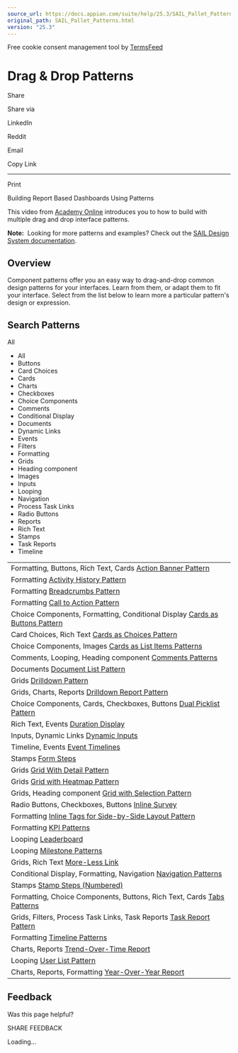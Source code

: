 ```yaml
---
source_url: https://docs.appian.com/suite/help/25.3/SAIL_Pallet_Patterns.html
original_path: SAIL_Pallet_Patterns.html
version: "25.3"
---
```


Free cookie consent management tool by [TermsFeed](https://www.termsfeed.com/)

# Drag & Drop Patterns

Share

Share via

LinkedIn

Reddit

Email

Copy Link

* * *

Print

Building Report Based Dashboards Using Patterns

This video from [Academy Online](https://academy.appian.com/) introduces you to how to build with multiple drag and drop interface patterns.

**Note:**  Looking for more patterns and examples? Check out the [SAIL Design System documentation](sail/home.html).

## Overview

Component patterns offer you an easy way to drag-and-drop common design patterns for your interfaces. Learn from them, or adapt them to fit your interface. Select from the list below to learn more a particular pattern's design or expression.

## Search Patterns

All

-   All
-   Buttons
-   Card Choices
-   Cards
-   Charts
-   Checkboxes
-   Choice Components
-   Comments
-   Conditional Display
-   Documents
-   Dynamic Links
-   Events
-   Filters
-   Formatting
-   Grids
-   Heading component
-   Images
-   Inputs
-   Looping
-   Navigation
-   Process Task Links
-   Radio Buttons
-   Reports
-   Rich Text
-   Stamps
-   Task Reports
-   Timeline

<table class="table table-filter"><tbody><tr data-tag-0="Formatting" data-tag-1="Buttons" data-tag-2="Rich Text" data-tag-3="Cards"><td><div class="media"><div class="media-body"><span class="media-meta pull-right">Formatting, Buttons, Rich Text, Cards</span> <a class="title" href="/suite/help/25.3/alert-banners.html" target="_blank">Action Banner Pattern</a></div></div></td></tr><tr data-tag-0="Formatting"><td><div class="media"><div class="media-body"><span class="media-meta pull-right">Formatting</span> <a class="title" href="/suite/help/25.3/activity-history.html" target="_blank">Activity History Pattern</a></div></div></td></tr><tr data-tag-0="Formatting"><td><div class="media"><div class="media-body"><span class="media-meta pull-right">Formatting</span> <a class="title" href="/suite/help/25.3/breadcrumbs-pattern.html" target="_blank">Breadcrumbs Pattern</a></div></div></td></tr><tr data-tag-0="Formatting"><td><div class="media"><div class="media-body"><span class="media-meta pull-right">Formatting</span> <a class="title" href="/suite/help/25.3/call-to-action-pattern.html" target="_blank">Call to Action Pattern</a></div></div></td></tr><tr data-tag-0="Choice Components" data-tag-1="Formatting" data-tag-2="Conditional Display"><td><div class="media"><div class="media-body"><span class="media-meta pull-right">Choice Components, Formatting, Conditional Display</span> <a class="title" href="/suite/help/25.3/cards-as-buttons-pattern.html" target="_blank">Cards as Buttons Pattern</a></div></div></td></tr><tr data-tag-0="Card Choices" data-tag-1="Rich Text"><td><div class="media"><div class="media-body"><span class="media-meta pull-right">Card Choices, Rich Text</span> <a class="title" href="/suite/help/25.3/cards-as-choices-pattern.html" target="_blank">Cards as Choices Pattern</a></div></div></td></tr><tr data-tag-0="Choice Components" data-tag-1="Images"><td><div class="media"><div class="media-body"><span class="media-meta pull-right">Choice Components, Images</span> <a class="title" href="/suite/help/25.3/cards-as-list-items-pattern.html" target="_blank">Cards as List Items Patterns</a></div></div></td></tr><tr data-tag-0="Comments" data-tag-1="Looping" data-tag-2="Heading component"><td><div class="media"><div class="media-body"><span class="media-meta pull-right">Comments, Looping, Heading component</span> <a class="title" href="/suite/help/25.3/ux_messages_comments.html" target="_blank">Comments Patterns</a></div></div></td></tr><tr data-tag-0="Documents"><td><div class="media"><div class="media-body"><span class="media-meta pull-right">Documents</span> <a class="title" href="/suite/help/25.3/document-list-pattern.html" target="_blank">Document List Pattern</a></div></div></td></tr><tr data-tag-0="Grids"><td><div class="media"><div class="media-body"><span class="media-meta pull-right">Grids</span> <a class="title" href="/suite/help/25.3/drilldown-pattern.html" target="_blank">Drilldown Pattern</a></div></div></td></tr><tr data-tag-0="Grids" data-tag-1="Charts" data-tag-2="Reports"><td><div class="media"><div class="media-body"><span class="media-meta pull-right">Grids, Charts, Reports</span> <a class="title" href="/suite/help/25.3/drilldown-report-pattern.html" target="_blank">Drilldown Report Pattern</a></div></div></td></tr><tr data-tag-0="Choice Components" data-tag-1="Cards" data-tag-2="Checkboxes" data-tag-3="Buttons"><td><div class="media"><div class="media-body"><span class="media-meta pull-right">Choice Components, Cards, Checkboxes, Buttons</span> <a class="title" href="/suite/help/25.3/dual-picklist-pattern.html" target="_blank">Dual Picklist Pattern</a></div></div></td></tr><tr data-tag-0="Rich Text" data-tag-1="Events"><td><div class="media"><div class="media-body"><span class="media-meta pull-right">Rich Text, Events</span> <a class="title" href="/suite/help/25.3/duration-display-pattern.html" target="_blank">Duration Display</a></div></div></td></tr><tr data-tag-0="Inputs" data-tag-1="Dynamic Links"><td><div class="media"><div class="media-body"><span class="media-meta pull-right">Inputs, Dynamic Links</span> <a class="title" href="/suite/help/25.3/dynamic-inputs-pattern.html" target="_blank">Dynamic Inputs</a></div></div></td></tr><tr data-tag-0="Timeline" data-tag-1="Events"><td><div class="media"><div class="media-body"><span class="media-meta pull-right">Timeline, Events</span> <a class="title" href="/suite/help/25.3/event-timeline-pattern.html" target="_blank">Event Timelines</a></div></div></td></tr><tr data-tag-0="Stamps"><td><div class="media"><div class="media-body"><span class="media-meta pull-right">Stamps</span> <a class="title" href="/suite/help/25.3/form-steps-pattern.html" target="_blank">Form Steps</a></div></div></td></tr><tr data-tag-0="Grids"><td><div class="media"><div class="media-body"><span class="media-meta pull-right">Grids</span> <a class="title" href="/suite/help/25.3/grid-with-detail-pattern.html" target="_blank">Grid With Detail Pattern</a></div></div></td></tr><tr data-tag-0="Grids"><td><div class="media"><div class="media-body"><span class="media-meta pull-right">Grids</span> <a class="title" href="/suite/help/25.3/grid-with-heatmap-pattern.html" target="_blank">Grid with Heatmap Pattern</a></div></div></td></tr><tr data-tag-0="Grids" data-tag-1="Heading component"><td><div class="media"><div class="media-body"><span class="media-meta pull-right">Grids, Heading component</span> <a class="title" href="/suite/help/25.3/grid-with-selection-pattern.html" target="_blank">Grid with Selection Pattern</a></div></div></td></tr><tr data-tag-0="Radio Buttons" data-tag-1="Checkboxes" data-tag-2="Buttons"><td><div class="media"><div class="media-body"><span class="media-meta pull-right">Radio Buttons, Checkboxes, Buttons</span> <a class="title" href="/suite/help/25.3/inline-survey-pattern.html" target="_blank">Inline Survey</a></div></div></td></tr><tr data-tag-0="Formatting"><td><div class="media"><div class="media-body"><span class="media-meta pull-right">Formatting</span> <a class="title" href="/suite/help/25.3/inline-tags-for-side-by-side-pattern.html" target="_blank">Inline Tags for Side-by-Side Layout Pattern</a></div></div></td></tr><tr data-tag-0="Formatting"><td><div class="media"><div class="media-body"><span class="media-meta pull-right">Formatting</span> <a class="title" href="/suite/help/25.3/kpis-pattern.html" target="_blank">KPI Patterns</a></div></div></td></tr><tr data-tag-0="Looping"><td><div class="media"><div class="media-body"><span class="media-meta pull-right">Looping</span> <a class="title" href="/suite/help/25.3/leaderboard-pattern.html" target="_blank">Leaderboard</a></div></div></td></tr><tr data-tag-0="Looping"><td><div class="media"><div class="media-body"><span class="media-meta pull-right">Looping</span> <a class="title" href="/suite/help/25.3/milestone_bar.html" target="_blank">Milestone Patterns</a></div></div></td></tr><tr data-tag-0="Grids" data-tag-1="Rich Text"><td><div class="media"><div class="media-body"><span class="media-meta pull-right">Grids, Rich Text</span> <a class="title" href="/suite/help/25.3/more-less.html" target="_blank">More-Less Link</a></div></div></td></tr><tr data-tag-0="Conditional Display" data-tag-1="Formatting" data-tag-2="Navigation"><td><div class="media"><div class="media-body"><span class="media-meta pull-right">Conditional Display, Formatting, Navigation</span> <a class="title" href="/suite/help/25.3/navigation-patterns.html" target="_blank">Navigation Patterns</a></div></div></td></tr><tr data-tag-0="Stamps"><td><div class="media"><div class="media-body"><span class="media-meta pull-right">Stamps</span> <a class="title" href="/suite/help/25.3/stamp-steps-pattern.html" target="_blank">Stamp Steps (Numbered)</a></div></div></td></tr><tr data-tag-0="Formatting" data-tag-1="Choice Components" data-tag-2="Buttons" data-tag-3="Rich Text" data-tag-4="Cards"><td><div class="media"><div class="media-body"><span class="media-meta pull-right">Formatting, Choice Components, Buttons, Rich Text, Cards</span> <a class="title" href="/suite/help/25.3/tabs-pattern.html" target="_blank">Tabs Patterns</a></div></div></td></tr><tr data-tag-0="Grids" data-tag-1="Filters" data-tag-2="Process Task Links" data-tag-3="Task Reports"><td><div class="media"><div class="media-body"><span class="media-meta pull-right">Grids, Filters, Process Task Links, Task Reports</span> <a class="title" href="/suite/help/25.3/task-report-pattern.html" target="_blank">Task Report Pattern</a></div></div></td></tr><tr data-tag-0="Formatting"><td><div class="media"><div class="media-body"><span class="media-meta pull-right">Formatting</span> <a class="title" href="/suite/help/25.3/timeline-pattern.html" target="_blank">Timeline Patterns</a></div></div></td></tr><tr data-tag-0="Charts" data-tag-1="Reports"><td><div class="media"><div class="media-body"><span class="media-meta pull-right">Charts, Reports</span> <a class="title" href="/suite/help/25.3/trend-over-time-report-pattern.html" target="_blank">Trend-Over-Time Report</a></div></div></td></tr><tr data-tag-0="Looping"><td><div class="media"><div class="media-body"><span class="media-meta pull-right">Looping</span> <a class="title" href="/suite/help/25.3/user-list-pattern.html" target="_blank">User List Pattern</a></div></div></td></tr><tr data-tag-0="Charts" data-tag-1="Reports" data-tag-2="Formatting"><td><div class="media"><div class="media-body"><span class="media-meta pull-right">Charts, Reports, Formatting</span> <a class="title" href="/suite/help/25.3/year-over-year-report-pattern.html" target="_blank">Year-Over-Year Report</a></div></div></td></tr></tbody></table>

## Feedback

Was this page helpful?

SHARE FEEDBACK

Loading...